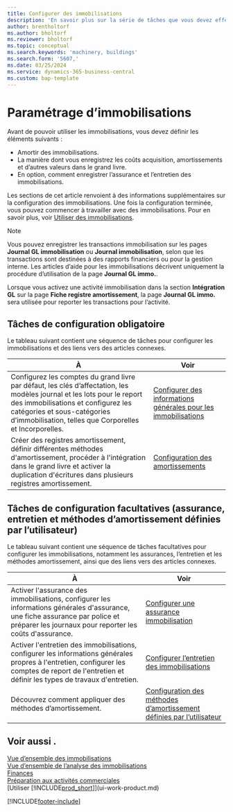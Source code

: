 ```yaml
---
title: Configurer des immobilisations
description: 'En savoir plus sur la série de tâches que vous devez effectuer pour configurer les immobilisations, telles que les machines ou les bâtiments.'
author: brentholtorf
ms.author: bholtorf
ms.reviewer: bholtorf
ms.topic: conceptual
ms.search.keywords: 'machinery, buildings'
ms.search.form: '5607,'
ms.date: 03/25/2024
ms.service: dynamics-365-business-central
ms.custom: bap-template
---
```

# <a name="setting-up-fixed-assets"></a>Paramétrage d’immobilisations

Avant de pouvoir utiliser les immobilisations, vous devez définir les éléments suivants :  

* Amortir des immobilisations.  
* La manière dont vous enregistrez les coûts acquisition, amortissements et d’autres valeurs dans le grand livre.  
* En option, comment enregistrer l’assurance et l’entretien des immobilisations.

Les sections de cet article renvoient à des informations supplémentaires sur la configuration des immobilisations. Une fois la configuration terminée, vous pouvez commencer à travailler avec des immobilisations. Pour en savoir plus, voir [Utiliser des immobilisations](fa-manage.md).  

> [!NOTE]  
> Vous pouvez enregistrer les transactions immobilisation sur les pages **Journal GL immobilisation** ou **Journal immobilisation**, selon que les transactions sont destinées à des rapports financiers ou pour la gestion interne. Les articles d’aide pour les immobilisations décrivent uniquement la procédure d’utilisation de la page **Journal GL immo.**.  

Lorsque vous activez une activité immobilisation dans la section **Intégration GL** sur la page **Fiche registre amortissement**, la page **Journal GL immo.** sera utilisée pour reporter les transactions pour l’activité.

## <a name="required-setup-tasks"></a>Tâches de configuration obligatoire

Le tableau suivant contient une séquence de tâches pour configurer les immobilisations et des liens vers des articles connexes.

| À | Voir |
|---|---|
| Configurez les comptes du grand livre par défaut, les clés d’affectation, les modèles journal et les lots pour le report des immobilisations et configurez les catégories et sous-catégories d’immobilisation, telles que Corporelles et Incorporelles. |[Configurer des informations générales pour les immobilisations](fa-how-setup-general.md) |
| Créer des registres amortissement, définir différentes méthodes d'amortissement, procéder à l'intégration dans le grand livre et activer la duplication d'écritures dans plusieurs registres amortissement. |[Configuration des amortissements](fa-how-setup-depreciation.md) |

## <a name="optional-setup-tasks-insurance-maintenance-and-user-defined-depreciation-methods"></a>Tâches de configuration facultatives (assurance, entretien et méthodes d’amortissement définies par l’utilisateur)

Le tableau suivant contient une séquence de tâches facultatives pour configurer les immobilisations, notamment les assurances, l’entretien et les méthodes amortissement, ainsi que des liens vers des articles connexes. 

| À | Voir |
|---|---|
| Activer l'assurance des immobilisations, configurer les informations générales d'assurance, une fiche assurance par police et préparer les journaux pour reporter les coûts d'assurance. |[Configurer une assurance immobilisation](fa-how-setup-insurance.md) |
| Activer l'entretien des immobilisations, configurer les informations générales propres à l'entretien, configurer les comptes de report de l'entretien et définir les types de travaux d'entretien. |[Configurer l’entretien des immobilisations](fa-how-setup-maintenance.md) |
| Découvrez comment appliquer des méthodes d’amortissement. |[Configuration des méthodes d’amortissement définies par l’utilisateur](fa-how-setup-user-defined-depreciation-method.md) |

## <a name="see-also"></a>Voir aussi .

[Vue d’ensemble des immobilisations](fa-manage.md)  
[Vue d’ensemble de l’analyse des immobilisations](fa-analytics-overview.md)   
[Finances](finance.md)  
[Préparation aux activités commerciales](ui-get-ready-business.md)  
[Utiliser [!INCLUDE[prod_short](includes/prod_short.md)]](ui-work-product.md)

[!INCLUDE[footer-include](includes/footer-banner.md)]
